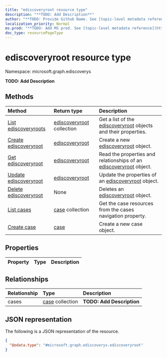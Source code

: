 ```yaml
---
title: "ediscoveryroot resource type"
description: "**TODO: Add Description**"
author: "**TODO: Provide Github Name. See [topic-level metadata reference](https://msgo.azurewebsites.net/add/document/guidelines/metadata.html#topic-level-metadata)**"
localization_priority: Normal
ms.prod: "**TODO: Add MS prod. See [topic-level metadata reference](https://msgo.azurewebsites.net/add/document/guidelines/metadata.html#topic-level-metadata)**"
doc_type: resourcePageType
---
```


# ediscoveryroot resource type

Namespace: microsoft.graph.ediscoverys

**TODO: Add Description**

## Methods
|Method|Return type|Description|
|:---|:---|:---|
|[List ediscoveryroots](../api/ediscoveryroot-list.md)|[ediscoveryroot](../resources/ediscoverys-ediscoveryroot.md) collection|Get a list of the [ediscoveryroot](../resources/ediscoveryroot.md) objects and their properties.|
|[Create ediscoveryroot](../api/ediscoverys-ediscoveryroot-create.md)|[ediscoveryroot](../resources/ediscoverys-ediscoveryroot.md)|Create a new [ediscoveryroot](../resources/ediscoverys-ediscoveryroot.md) object.|
|[Get ediscoveryroot](../api/ediscoverys-ediscoveryroot-get.md)|[ediscoveryroot](../resources/ediscoverys-ediscoveryroot.md)|Read the properties and relationships of an [ediscoveryroot](../resources/ediscoverys-ediscoveryroot.md) object.|
|[Update ediscoveryroot](../api/ediscoverys-ediscoveryroot-update.md)|[ediscoveryroot](../resources/ediscoverys-ediscoveryroot.md)|Update the properties of an [ediscoveryroot](../resources/ediscoverys-ediscoveryroot.md) object.|
|[Delete ediscoveryroot](../api/ediscoverys-ediscoveryroot-delete.md)|None|Deletes an [ediscoveryroot](../resources/ediscoverys-ediscoveryroot.md) object.|
|[List cases](../api/ediscoverys-ediscoveryroot-list-cases.md)|[case](../resources/ediscoverys-case.md) collection|Get the case resources from the cases navigation property.|
|[Create case](../api/ediscoverys-ediscoveryroot-post-cases.md)|[case](../resources/ediscoverys-case.md)|Create a new case object.|

## Properties
|Property|Type|Description|
|:---|:---|:---|

## Relationships
|Relationship|Type|Description|
|:---|:---|:---|
|cases|[case](../resources/ediscoverys-case.md) collection|**TODO: Add Description**|

## JSON representation
The following is a JSON representation of the resource.
<!-- {
  "blockType": "resource",
  "keyProperty": "id",
  "@odata.type": "microsoft.graph.ediscoverys.ediscoveryroot",
  "openType": false
}
-->
``` json
{
  "@odata.type": "#microsoft.graph.ediscoverys.ediscoveryroot"
}
```

